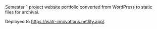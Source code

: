 Semester 1 project website portfolio converted from WordPress to static files for archival.

Deployed to https://watr-innovations.netlify.app/.

